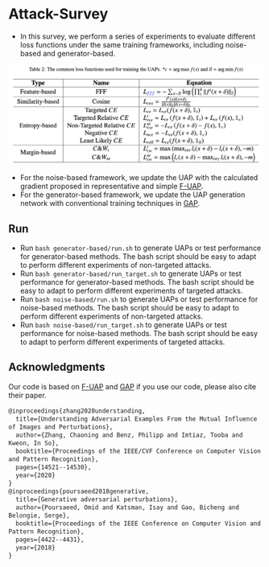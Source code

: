 # Attack-Survey
- In this survey, we perform a series of experiments to evaluate different loss functions under the same training frameworks, including noise-based and generator-based. 
<div align="center">
  <img src="loss.png" width="1000px" />
</div>

- For the noise-based framework, we update the UAP with the calculated gradient proposed in representative and simple [F-UAP](https://openaccess.thecvf.com/content_CVPR_2020/html/Zhang_Understanding_Adversarial_Examples_From_the_Mutual_Influence_of_Images_and_CVPR_2020_paper.html).
- For the generator-based framework, we update the UAP generation network with conventional training techniques in [GAP](https://openaccess.thecvf.com/content_cvpr_2018/html/Poursaeed_Generative_Adversarial_Perturbations_CVPR_2018_paper.html).
## Run
- Run `bash generator-based/run.sh` to generate UAPs or test performance for generator-based methods. The bash script should be easy to adapt to perform different experiments of non-targeted attacks.
- Run `bash generator-based/run_target.sh` to generate UAPs or test performance for generator-based methods. The bash script should be easy to adapt to perform different experiments of targeted attacks.
- Run `bash noise-based/run.sh` to generate UAPs or test performance for noise-based methods. The bash script should be easy to adapt to perform different experiments of non-targeted attacks.
- Run `bash noise-based/run_target.sh` to generate UAPs or test performance for noise-based methods. The bash script should be easy to adapt to perform different experiments of targeted attacks.

## Acknowledgments
Our code is based on [F-UAP](https://github.com/phibenz/uap_virtual_data.pytorch) and [GAP](https://github.com/OmidPoursaeed/Generative_Adversarial_Perturbations)
if you use our code, please also cite their paper.
```
@inproceedings{zhang2020understanding,
  title={Understanding Adversarial Examples From the Mutual Influence of Images and Perturbations},
  author={Zhang, Chaoning and Benz, Philipp and Imtiaz, Tooba and Kweon, In So},
  booktitle={Proceedings of the IEEE/CVF Conference on Computer Vision and Pattern Recognition},
  pages={14521--14530},
  year={2020}
}
@inproceedings{poursaeed2018generative,
  title={Generative adversarial perturbations},
  author={Poursaeed, Omid and Katsman, Isay and Gao, Bicheng and Belongie, Serge},
  booktitle={Proceedings of the IEEE Conference on Computer Vision and Pattern Recognition},
  pages={4422--4431},
  year={2018}
}
```
